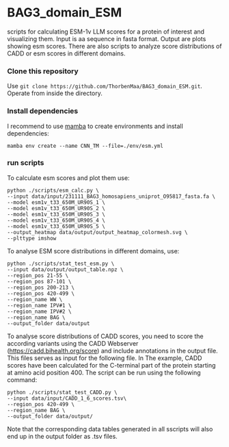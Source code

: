 # BAG3_domain_ESM
scripts for calculating ESM-1v LLM scores for a protein of interest and visualizing them. Input is aa sequence in fasta format. Output are plots showing esm scores. There are also scripts to analyze score distributions of CADD or esm scores in different domains.

### Clone this repository
Use `git clone https://github.com/ThorbenMaa/BAG3_domain_ESM.git`. Operate from inside the directory.

### Install dependencies
I recommend to use [mamba](https://mamba.readthedocs.io/en/latest/installation.html) to create environments and install dependencies:

```
mamba env create --name CNN_TM --file=./env/esm.yml
```

### run scripts
To calculate esm scores and plot them use:
```
python ./scripts/esm_calc.py \
--input data/input/231111_BAG3_homosapiens_uniprot_O95817_fasta.fa \
--model esm1v_t33_650M_UR90S_1 \
--model esm1v_t33_650M_UR90S_2 \
--model esm1v_t33_650M_UR90S_3 \
--model esm1v_t33_650M_UR90S_4 \
--model esm1v_t33_650M_UR90S_5 \
--output_heatmap data/output/output_heatmap_colormesh.svg \
--plttype imshow
```

To analyse ESM score distributions in different domains, use:
```
python ./scripts/stat_test_esm.py \
--input data/output/output_table.npz \
--region_pos 21-55 \
--region_pos 87-101 \
--region_pos 200-213 \
--region_pos 420-499 \
--region_name WW \
--region_name IPV#1 \
--region_name IPV#2 \
--region_name BAG \
--output_folder data/output
```

To analyse score distributions of CADD scores, you need to score the according variants using the CADD Webserver (https://cadd.bihealth.org/score) and include annotations in the output file.
This files serves as input for the following file. In The example, CADD scores have been calculated for the C-terminal part of the protein starting at amino acid position 400.
The script can be run using the following command:
```
python ./scripts/stat_test_CADD.py \
--input data/input/CADD_1_6_scores.tsv\
--region_pos 420-499 \
--region_name BAG \
--output_folder data/output/
```

Note that the corresponding data tables generated in all sscripts will also end up in the output folder as .tsv files.

